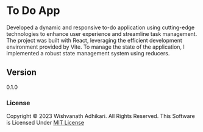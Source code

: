 # To Do App

Developed a dynamic and responsive to-do application using cutting-edge 
technologies to enhance user experience and streamline task management. 
The project was built with React, leveraging the efficient development environment provided by Vite. 
To manage the state of the application, I implemented a robust state management system using reducers.

## Version
0.1.0

### License
Copyright &copy; 2023 Wishvanath Adhikari. All Rights Reserved.
This Software is Licensed Under [MIT License](License.txt)

